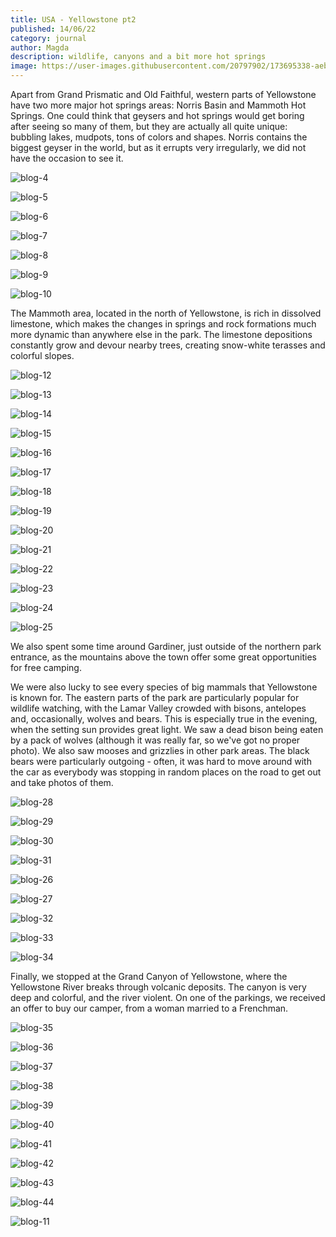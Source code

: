 ```yaml
---
title: USA - Yellowstone pt2
published: 14/06/22
category: journal
author: Magda
description: wildlife, canyons and a bit more hot springs
image: https://user-images.githubusercontent.com/20797902/173695338-aeb62a39-3be6-44d0-8ffa-d4bc524fdb4b.jpg
---
```


Apart from Grand Prismatic and Old Faithful, western parts of Yellowstone have two more major hot springs areas: Norris Basin and Mammoth Hot Springs. One could think that geysers and hot springs would get boring after seeing so many of them, but they are actually all quite unique: bubbling lakes, mudpots, tons of colors and shapes. Norris contains the biggest geyser in the world, but as it errupts very irregularly, we did not have the occasion to see it. 

![blog-4](https://user-images.githubusercontent.com/20797902/173518010-e6048764-858d-4b47-8a8a-5833e4075057.jpg)

![blog-5](https://user-images.githubusercontent.com/20797902/173518035-41bc7a84-c98e-4221-b17c-d428f8e4abf9.jpg)

![blog-6](https://user-images.githubusercontent.com/20797902/173518042-7d0d4f67-1628-4b4b-a11c-4fe5cf43d0ad.jpg)

![blog-7](https://user-images.githubusercontent.com/20797902/173518049-4200b5fb-ec64-4717-ae7e-86cf6a4691b9.jpg)

![blog-8](https://user-images.githubusercontent.com/20797902/173518057-1fe71559-b924-48f9-b937-614e1e2f1609.jpg)

![blog-9](https://user-images.githubusercontent.com/20797902/173518071-70ab9576-bf9e-4704-bcbb-b95102825bde.jpg)

![blog-10](https://user-images.githubusercontent.com/20797902/173518080-aee8d419-9d99-41b4-8973-e14fe3051fe8.jpg)

The Mammoth area, located in the north of Yellowstone, is rich in dissolved limestone, which makes the changes in springs and rock formations much more dynamic than anywhere else in the park. The limestone depositions constantly grow and devour nearby trees, creating snow-white terasses and colorful slopes. 

![blog-12](https://user-images.githubusercontent.com/20797902/173695857-cb4da7de-7132-4655-9774-13025e43e169.jpg)

![blog-13](https://user-images.githubusercontent.com/20797902/173695871-a7dd5466-a487-4644-85d9-09adea9cc3d8.jpg)

![blog-14](https://user-images.githubusercontent.com/20797902/173518685-fe4cda27-1a29-4349-a628-496409a0a409.jpg)

![blog-15](https://user-images.githubusercontent.com/20797902/173518714-ecef7e23-4e5b-4c7c-9ab5-c445ebea516b.jpg)

![blog-16](https://user-images.githubusercontent.com/20797902/173518725-4f058807-03ed-4313-87f0-17040b4f8041.jpg)

![blog-17](https://user-images.githubusercontent.com/20797902/173518738-8d704cbc-22b8-4262-a75e-7b9b7c49ed2b.jpg)

![blog-18](https://user-images.githubusercontent.com/20797902/173518745-9e651698-de0f-4bee-a985-19fafdbddc63.jpg)

![blog-19](https://user-images.githubusercontent.com/20797902/173518754-b414e243-5a0b-4d1a-9787-872b27bdd27d.jpg)

![blog-20](https://user-images.githubusercontent.com/20797902/173518759-d2afc8cc-66fe-4f18-9ca5-9a5246f88381.jpg)

![blog-21](https://user-images.githubusercontent.com/20797902/173518766-e8ceca92-2386-4105-99c3-23922b94431e.jpg)

![blog-22](https://user-images.githubusercontent.com/20797902/173518779-621f3474-6b3d-4c88-90de-68222be6043d.jpg)

![blog-23](https://user-images.githubusercontent.com/20797902/173518793-1c13bf19-86ce-4cac-8690-c264b9dbe349.jpg)

![blog-24](https://user-images.githubusercontent.com/20797902/173518929-6e342c08-5995-4093-8c23-cec49b0f7e50.jpg)

![blog-25](https://user-images.githubusercontent.com/20797902/173694735-ad06bbb8-5178-4781-935a-fe33d03bc956.jpg)

We also spent some time around Gardiner, just outside of the northern park entrance, as the mountains above the town offer some great opportunities for free camping. 

We were also lucky to see every species of big mammals that Yellowstone is known for. The eastern parts of the park are particularly popular for wildlife watching, with the Lamar Valley crowded with bisons, antelopes and, occasionally, wolves and bears. This is especially true in the evening, when the setting sun provides great light. We saw a dead bison being eaten by a pack of wolves (although it was really far, so we've got no proper photo). We also saw mooses and grizzlies in other park areas. The black bears were particularly outgoing - often, it was hard to move around with the car as everybody was stopping in random places on the road to get out and take photos of them. 

![blog-28](https://user-images.githubusercontent.com/20797902/173694920-a0cc0b6c-84e6-463b-8ca9-c49ec2bae5e3.jpg)

![blog-29](https://user-images.githubusercontent.com/20797902/173694936-64e1ac8d-7bce-4d0a-9925-39e2f9f68bc6.jpg)

![blog-30](https://user-images.githubusercontent.com/20797902/173694943-bb977293-fb23-45f5-8433-036994cefd03.jpg)

![blog-31](https://user-images.githubusercontent.com/20797902/173694947-b5b28687-1391-4a2e-8fd2-f57c0e5b0bf7.jpg)

![blog-26](https://user-images.githubusercontent.com/20797902/173694904-6d1b51f1-b649-432a-b3b1-bc041c465006.jpg)

![blog-27](https://user-images.githubusercontent.com/20797902/173694913-124418a0-416a-43e1-b42f-1b310b43c819.jpg)

![blog-32](https://user-images.githubusercontent.com/20797902/173695219-0abdf3c6-9085-4d95-a941-2d5364199444.jpg)

![blog-33](https://user-images.githubusercontent.com/20797902/173695234-dfb3e2cc-9bf3-4832-8460-4a654e585293.jpg)

![blog-34](https://user-images.githubusercontent.com/20797902/173695686-c08ce975-0c37-4d7d-9fb9-a2a7e76960c1.jpg)

Finally, we stopped at the Grand Canyon of Yellowstone, where the Yellowstone River breaks through volcanic deposits. The canyon is very deep and colorful, and the river violent. On one of the parkings, we received an offer to buy our camper, from a woman married to a Frenchman. 

![blog-35](https://user-images.githubusercontent.com/20797902/173695338-aeb62a39-3be6-44d0-8ffa-d4bc524fdb4b.jpg)

![blog-36](https://user-images.githubusercontent.com/20797902/173695348-8792b02c-1922-4dfe-ac5a-ea7b9c17f600.jpg)

![blog-37](https://user-images.githubusercontent.com/20797902/173695369-b08d1c90-efeb-4ff9-8f82-02684ce41d44.jpg)

![blog-38](https://user-images.githubusercontent.com/20797902/173695375-71e13955-d82c-4faf-a961-d88fd75222f3.jpg)

![blog-39](https://user-images.githubusercontent.com/20797902/173695388-6b55ded0-23e2-437f-accc-e9724fa50822.jpg)

![blog-40](https://user-images.githubusercontent.com/20797902/173695404-01ab2078-1682-4ee0-b38a-45e5dc28e0ad.jpg)

![blog-41](https://user-images.githubusercontent.com/20797902/173695412-751845f7-8cf7-4665-adcc-abbea60ff33a.jpg)

![blog-42](https://user-images.githubusercontent.com/20797902/173695421-e753c304-29c2-471c-bcec-4b53ebdcc45a.jpg)

![blog-43](https://user-images.githubusercontent.com/20797902/173695425-944bd6f6-9edf-4c68-84a0-2b8d696c5f10.jpg)

![blog-44](https://user-images.githubusercontent.com/20797902/173695432-0406a922-ebd6-4f4f-913f-d197165695a3.jpg)

![blog-11](https://user-images.githubusercontent.com/20797902/173695888-97a51e51-9d84-4770-943e-4ea73b812871.jpg)


